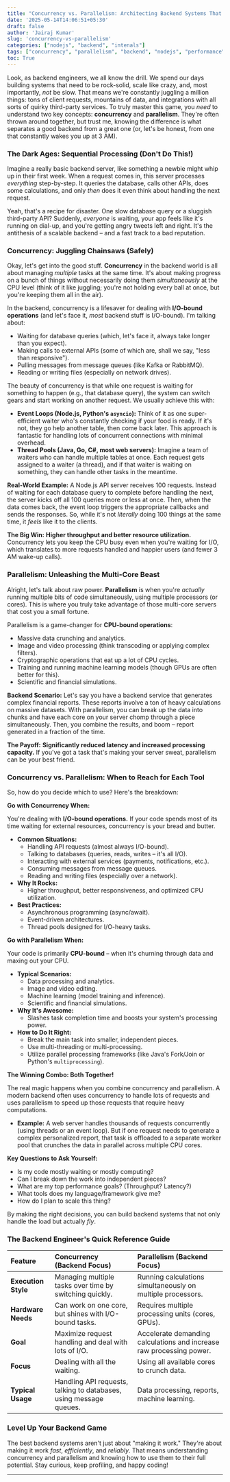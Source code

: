 ```yaml
---
title: "Concurrency vs. Parallelism: Architecting Backend Systems That Don't Suck"
date: '2025-05-14T14:06:51+05:30'
draft: false
author: 'Jairaj Kumar'
slug: 'concurrency-vs-parallelism'
categories: ["nodejs", "backend", "intenals"]
tags: ["concurrency", "parallelism", "backend", "nodejs", "performance", "scalability"]
toc: True
---
```

Look, as backend engineers, we all know the drill. We spend our days building systems that need to be rock-solid, scale like crazy, and, most importantly, *not* be slow. That means we're constantly juggling a million things: tons of client requests, mountains of data, and integrations with all sorts of quirky third-party services. To truly master this game, you *need* to understand two key concepts: **concurrency** and **parallelism**. They're often thrown around together, but trust me, knowing the difference is what separates a good backend from a great one (or, let's be honest, from one that constantly wakes you up at 3 AM).

### The Dark Ages: Sequential Processing (Don't Do This!)

Imagine a really basic backend server, like something a newbie might whip up in their first week. When a request comes in, this server processes *everything* step-by-step. It queries the database, calls other APIs, does some calculations, and only *then* does it even think about handling the next request.

Yeah, that's a recipe for disaster. One slow database query or a sluggish third-party API? Suddenly, *everyone* is waiting, your app feels like it's running on dial-up, and you're getting angry tweets left and right. It's the antithesis of a scalable backend – and a fast track to a bad reputation.

### Concurrency: Juggling Chainsaws (Safely)

Okay, let's get into the good stuff. **Concurrency** in the backend world is all about managing *multiple* tasks at the same time. It's about making progress on a bunch of things without necessarily doing them *simultaneously* at the CPU level (think of it like juggling; you're not holding every ball at once, but you're keeping them all in the air).

In the backend, concurrency is a lifesaver for dealing with **I/O-bound operations** (and let's face it, *most* backend stuff is I/O-bound). I'm talking about:

*   Waiting for database queries (which, let's face it, always take longer than you expect).
*   Making calls to external APIs (some of which are, shall we say, "less than responsive").
*   Pulling messages from message queues (like Kafka or RabbitMQ).
*   Reading or writing files (especially on network drives).

The beauty of concurrency is that while one request is waiting for something to happen (e.g., that database query), the system can switch gears and start working on another request. We usually achieve this with:

*   **Event Loops (Node.js, Python's `asyncio`):** Think of it as one super-efficient waiter who's constantly checking if your food is ready. If it's not, they go help another table, then come back later. This approach is fantastic for handling lots of concurrent connections with minimal overhead.
*   **Thread Pools (Java, Go, C#, most web servers):** Imagine a team of waiters who can handle multiple tables at once. Each request gets assigned to a waiter (a thread), and if that waiter is waiting on something, they can handle other tasks in the meantime.

**Real-World Example:** A Node.js API server receives 100 requests. Instead of waiting for each database query to complete before handling the next, the server kicks off all 100 queries more or less at once. Then, when the data comes back, the event loop triggers the appropriate callbacks and sends the responses. So, while it's not *literally* doing 100 things at the same time, it *feels* like it to the clients.

**The Big Win:** **Higher throughput and better resource utilization.** Concurrency lets you keep the CPU busy even when you're waiting for I/O, which translates to more requests handled and happier users (and fewer 3 AM wake-up calls).

### Parallelism: Unleashing the Multi-Core Beast

Alright, let's talk about raw power. **Parallelism** is when you're *actually* running multiple bits of code simultaneously, using multiple processors (or cores). This is where you truly take advantage of those multi-core servers that cost you a small fortune.

Parallelism is a game-changer for **CPU-bound operations**:

*   Massive data crunching and analytics.
*   Image and video processing (think transcoding or applying complex filters).
*   Cryptographic operations that eat up a lot of CPU cycles.
*   Training and running machine learning models (though GPUs are often better for this).
*   Scientific and financial simulations.

**Backend Scenario:** Let's say you have a backend service that generates complex financial reports. These reports involve a ton of heavy calculations on massive datasets. With parallelism, you can break up the data into chunks and have each core on your server chomp through a piece simultaneously. Then, you combine the results, and boom – report generated in a fraction of the time.

**The Payoff:** **Significantly reduced latency and increased processing capacity.** If you've got a task that's making your server sweat, parallelism can be your best friend.

### Concurrency vs. Parallelism: When to Reach for Each Tool

So, how do you decide which to use? Here's the breakdown:

**Go with Concurrency When:**

You're dealing with **I/O-bound operations.** If your code spends most of its time waiting for external resources, concurrency is your bread and butter.

*   **Common Situations:**
    *   Handling API requests (almost always I/O-bound).
    *   Talking to databases (queries, reads, writes – it's all I/O).
    *   Interacting with external services (payments, notifications, etc.).
    *   Consuming messages from message queues.
    *   Reading and writing files (especially over a network).
*   **Why It Rocks:**
    *   Higher throughput, better responsiveness, and optimized CPU utilization.
*   **Best Practices:**
    *   Asynchronous programming (async/await).
    *   Event-driven architectures.
    *   Thread pools designed for I/O-heavy tasks.

**Go with Parallelism When:**

Your code is primarily **CPU-bound** – when it's churning through data and maxing out your CPU.

*   **Typical Scenarios:**
    *   Data processing and analytics.
    *   Image and video editing.
    *   Machine learning (model training and inference).
    *   Scientific and financial simulations.
*   **Why It's Awesome:**
    *   Slashes task completion time and boosts your system's processing power.
*   **How to Do It Right:**
    *   Break the main task into smaller, independent pieces.
    *   Use multi-threading or multi-processing.
    *   Utilize parallel processing frameworks (like Java's Fork/Join or Python's `multiprocessing`).

**The Winning Combo: Both Together!**

The real magic happens when you combine concurrency and parallelism. A modern backend often uses concurrency to handle lots of requests and uses parallelism to speed up those requests that require heavy computations.

*   **Example:** A web server handles thousands of requests concurrently (using threads or an event loop). But if one request needs to generate a complex personalized report, that task is offloaded to a separate worker pool that crunches the data in parallel across multiple CPU cores.

**Key Questions to Ask Yourself:**

*   Is my code mostly waiting or mostly computing?
*   Can I break down the work into independent pieces?
*   What are my top performance goals? (Throughput? Latency?)
*   What tools does my language/framework give me?
*   How do I plan to scale this thing?

By making the right decisions, you can build backend systems that not only handle the load but actually *fly*.

### The Backend Engineer's Quick Reference Guide

| Feature          | Concurrency (Backend Focus)                                          | Parallelism (Backend Focus)                                            |
| :--------------- | :------------------------------------------------------------------- | :--------------------------------------------------------------------- |
| **Execution Style** | Managing multiple tasks over time by switching quickly.            | Running calculations simultaneously on multiple processors.           |
| **Hardware Needs** | Can work on one core, but shines with I/O-bound tasks.             | Requires multiple processing units (cores, GPUs).                       |
| **Goal**         | Maximize request handling and deal with lots of I/O.              | Accelerate demanding calculations and increase raw processing power.  |
| **Focus**        | Dealing with all the waiting.                                        | Using all available cores to crunch data.                               |
| **Typical Usage** | Handling API requests, talking to databases, using message queues. | Data processing, reports, machine learning.                           |

### Level Up Your Backend Game

The best backend systems aren't just about "making it work." They're about making it work *fast*, *efficiently*, and *reliably*. That means understanding concurrency and parallelism and knowing how to use them to their full potential.
Stay curious, keep profiling, and happy coding!

---